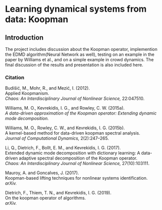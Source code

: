 # Learning dynamical systems from data: Koopman

## Introduction
The project includes discussion about the Koopman operator, implemention the EDMD algorithm(Neural Network as well), testing on an example in the paper by Williams et al., and on a simple example in crowd dynamics. The final discussion of the results and presentation is also included here.


### Citation

Budišić, M., Mohr, R., and Mezić, I. (2012).  
Applied Koopmanism.  
*Chaos: An Interdisciplinary Journal of Nonlinear Science,* 22:047510.  


Williams, M. O., Kevrekidis, I. G., and Rowley, C. W. (2015a).  
*A data-driven approximation of the Koopman operator: Extending dynamic mode decomposition.*  


Williams, M. O., Rowley, C. W., and Kevrekidis, I. G. (2015b).  
A kernel-based method for data-driven koopman spectral analysis.  
*Journal of Computational Dynamics,* 2(2):247–265.  


Li, Q., Dietrich, F., Bollt, E. M., and Kevrekidis, I. G. (2017).  
Extended dynamic mode decomposition with dictionary learning: A data-driven adaptive spectral decomposition of the Koopman operator.  
*Chaos: An Interdisciplinary Journal of Nonlinear Science,* 27(10):103111.  


Mauroy, A. and Goncalves, J. (2017).  
Koopman-based lifting techniques for nonlinear systems identification.  
*arXiv.*  


Dietrich, F., Thiem, T. N., and Kevrekidis, I. G. (2019).  
On the koopman operator of algorithms.  
*arXiv.*  
